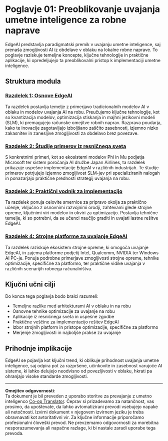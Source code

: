 <!--
CO_OP_TRANSLATOR_METADATA:
{
  "original_hash": "ddfe62b8e130979b7034bc6fbb7d510c",
  "translation_date": "2025-09-18T23:56:06+00:00",
  "source_file": "Module01/README.md",
  "language_code": "sl"
}
-->
# Poglavje 01: Preoblikovanje uvajanja umetne inteligence za robne naprave

EdgeAI predstavlja paradigmatski premik v uvajanju umetne inteligence, saj prenaša zmogljivosti AI iz obdelave v oblaku na lokalne robne naprave. To poglavje raziskuje temeljne koncepte, ključne tehnologije in praktične aplikacije, ki opredeljujejo ta preoblikovalni pristop k implementaciji umetne inteligence.

## Struktura modula

### [Razdelek 1: Osnove EdgeAI](./01.EdgeAIFundamentals.md)
Ta razdelek postavlja temelje z primerjavo tradicionalnih modelov AI v oblaku in modelov uvajanja AI na robu. Preučujemo ključne tehnologije, kot so kvantizacija modelov, optimizacija stiskanja in majhni jezikovni modeli (SLM), ki premagujejo računske omejitve robnih naprav. Razprava poudarja, kako te inovacije zagotavljajo izboljšano zaščito zasebnosti, izjemno nizko zakasnitev in zanesljive zmogljivosti za obdelavo brez povezave.

### [Razdelek 2: Študije primerov iz resničnega sveta](./02.RealWorldCaseStudies.md)
S konkretnimi primeri, kot so ekosistemi modelov Phi in Mu podjetja Microsoft ter sistem poročanja AI družbe Japan Airlines, ta razdelek prikazuje uspešne implementacije EdgeAI v različnih industrijah. Te študije primerov potrjujejo izjemno zmogljivost SLM-jev pri specializiranih nalogah in ponazarjajo praktične prednosti strategij uvajanja na robu.

### [Razdelek 3: Praktični vodnik za implementacijo](./03.PracticalImplementationGuide.md)
Ta razdelek ponuja celovite smernice za pripravo okolja za praktično učenje, vključno z osnovnimi razvojnimi orodji, zahtevami glede strojne opreme, ključnimi viri modelov in okviri za optimizacijo. Postavlja tehnične temelje, ki so potrebni, da se učenci naučijo graditi in uvajati lastne rešitve EdgeAI.

### [Razdelek 4: Strojne platforme za uvajanje EdgeAI](./04.EdgeDeployment.md)
Ta razdelek raziskuje ekosistem strojne opreme, ki omogoča uvajanje EdgeAI, in zajema platforme podjetij Intel, Qualcomm, NVIDIA ter Windows AI PC-je. Ponuja podrobne primerjave zmogljivosti strojne opreme, tehnike optimizacije, specifične za platformo, ter praktične vidike uvajanja v različnih scenarijih robnega računalništva.

## Ključni učni cilji

Do konca tega poglavja bodo bralci razumeli:
- Temeljne razlike med arhitekturami AI v oblaku in na robu
- Osnovne tehnike optimizacije za uvajanje na robu
- Aplikacije iz resničnega sveta in uspešne zgodbe
- Praktične veščine za implementacijo rešitev EdgeAI
- Izbor strojnih platform in pristope optimizacije, specifične za platformo
- Merjenje zmogljivosti in najboljše prakse za uvajanje

## Prihodnje implikacije

EdgeAI se pojavlja kot ključni trend, ki oblikuje prihodnost uvajanja umetne inteligence, saj odpira pot za razpršene, učinkovite in zasebnost varujoče AI sisteme, ki lahko delujejo neodvisno od povezljivosti v oblaku, hkrati pa ohranjajo visoke standarde zmogljivosti.

---

**Omejitev odgovornosti**:  
Ta dokument je bil preveden z uporabo storitve za prevajanje z umetno inteligenco [Co-op Translator](https://github.com/Azure/co-op-translator). Čeprav si prizadevamo za natančnost, vas prosimo, da upoštevate, da lahko avtomatizirani prevodi vsebujejo napake ali netočnosti. Izvirni dokument v njegovem izvirnem jeziku je treba obravnavati kot avtoritativni vir. Za ključne informacije priporočamo profesionalni človeški prevod. Ne prevzemamo odgovornosti za morebitna nesporazumevanja ali napačne razlage, ki bi nastale zaradi uporabe tega prevoda.
